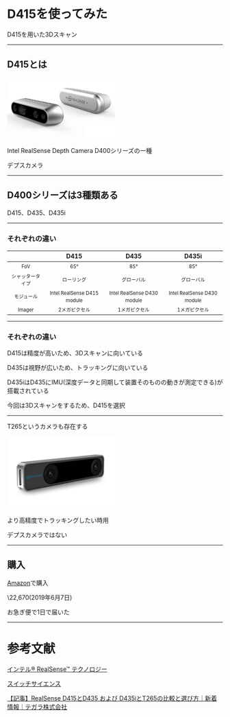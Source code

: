 # D415を使ってみた

D415を用いた3Dスキャン

---

## D415とは

<img src="realsense.png" width=50%>

Intel RealSense Depth Camera D400シリーズの一種

デプスカメラ

---

## D400シリーズは3種類ある

D415、D435、D435i

---

### それぞれの違い

|  |D415  |D435  |D435i  |
|:---:|:---:|:---:|:---:|
|<span style="font-size: 80%;">FoV</span>  |<span style="font-size: 80%;">65°</span>  |<span style="font-size: 80%;">85°</span>  |<span style="font-size: 80%;">85°</span>  |
|<span style="font-size: 80%;">シャッタータイプ</span>  |<span style="font-size: 80%;">ローリング</span>  |<span style="font-size: 80%;">グローバル</span>  |<span style="font-size: 80%;">グローバル</span>  |
|<span style="font-size: 80%;">モジュール</span>  |<span style="font-size: 80%;">Intel RealSense D415 module</span>  |<span style="font-size: 80%;">Intel RealSense D430 module</span>  |<span style="font-size: 80%;">Intel RealSense D430 module</span>  |
|<span style="font-size: 80%;">Imager</span>  |<span style="font-size: 80%;">2メガピクセル</span>  |<span style="font-size: 80%;">1メガピクセル</span>  |<span style="font-size: 80%;">1メガピクセル</span>  |

---

### それぞれの違い

D415は精度が高いため、3Dスキャンに向いている

D435は視野が広いため、トラッキングに向いている

D435iはD435にIMU(深度データと同期して装置そのものの動きが測定できる)が搭載されている

今回は3Dスキャンをするため、D415を選択

---

T265というカメラも存在する

<img src="t265.webp" width=50%>

より高精度でトラッキングしたい時用

デプスカメラではない

---

## 購入

[Amazon](https://www.amazon.co.jp/gp/product/B07BJ1KKTV/ref=ppx_yo_dt_b_asin_title_o00_s00?ie=UTF8&psc=1)で購入

\22,670(2019年6月7日)

お急ぎ便で1日で届いた

---



# 参考文献

[インテル® RealSense™ テクノロジー](https://www.intel.co.jp/content/www/jp/ja/architecture-and-technology/realsense-overview.html)

[スイッチサイエンス](https://www.switch-science.com/)

[【記事】RealSense D415とD435 および D435iとT265の比較と選び方｜新着情報｜テガラ株式会社](https://www.tegara.com/news/2019/04/realsense-compare.html)
